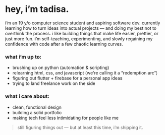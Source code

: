 # hey, i’m tadisa.

i’m an 19 y/o computer science student and aspiring software dev. currently learning how to turn ideas into actual projects — and doing my best not to overthink the process.
i like building things that make life easier, prettier, or just more fun. i’m self-teaching, experimenting, and slowly regaining my confidence with code after a few chaotic learning curves.

### what i’m up to:
- brushing up on python (automation & scripting)
- relearning html, css, and javascript (we're calling it a “redemption arc”)
- figuring out flutter + firebase for a personal app ideas
- trying to land freelance work on the side

### what i care about:
- clean, functional design
- building a solid portfolio
- making tech feel less intimidating for people like me

>still figuring things out — but at least this time, i’m shipping it.
